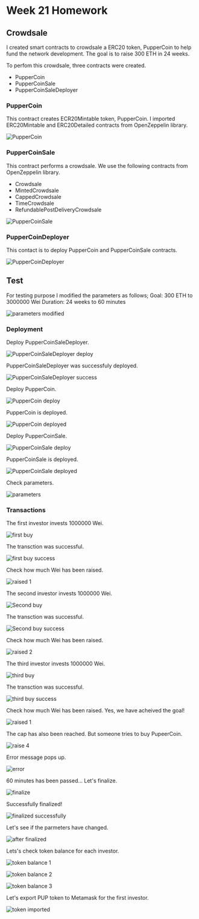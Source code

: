 # Week 21 Homework
## Crowdsale
I created smart contracts to crowdsale a ERC20 token, PupperCoin to help fund the network development. The goal is to raise 300 ETH in 24 weeks.

To perfom this crowdsale, three contracts were created.
- PupperCoin
- PupperCoinSale
- PupperCoinSaleDeployer

### PupperCoin
This contract creates ECR20Mintable token, PupperCoin.  I imported ERC20Mintable and ERC20Detailed contracts from OpenZeppelin library.

![PupperCoin](/screenshots/code_3.png)

### PupperCoinSale
This contract performs a crowdsale.  We use the following contracts from OpenZeppelin library.
- Crowdsale
- MintedCrowdsale
- CappedCrowdsale
- TimeCrowdsale
- RefundablePostDeliveryCrowdsale

![PupperCoinSale](/screenshots/code_1.png)

### PupperCoinDeployer

This contact is to deploy PupperCoin and PupperCoinSale contracts.

![PupperCoinDeployer](/screenshots/code_2.png)

## Test 
For testing purpose I modified the parameters as follows;
Goal: 300 ETH to 3000000 Wei
Duration: 24 weeks to 60 minutes

![parameters modified](/screenshots/parameters_modified.png)

### Deployment

Deploy PupperCoinSaleDeployer.

![PupperCoinSaleDeployer deploy](screenshots/PupperCoinSaleDeployer_deploy.png)

PupperCoinSaleDeployer was successfuly deployed.

![PupperCoinSaleDeployer success](screenshots/contract_deploy_success.png)

Deploy PupperCoin.

![PupperCoin deploy](screenshots/PupperCoin_deploy.png)

PupperCoin is deployed.

![PupperCoin deployed](screenshots/PupperCoin_deployed.png)

Deploy PupperCoinSale.

![PupperCoinSale deploy](screenshots/PupperCoinSale_deploy.png)

PupperCoinSale is deployed.

![PupperCoinSale deployed](screenshots/PupperCoinSale_deployed.png)

Check parameters.

![parameters](screenshots/parameters.png)

### Transactions

The first investor invests 1000000 Wei.

![first buy](screenshots/buy_token_1.png)

The transction was successful.

![first buy success](screenshots/buy_token_1_success.png)

Check how much Wei has been raised.

![raised 1](screenshots/raised_1.png)

The second investor invests 1000000 Wei.

![Second buy](screenshots/buy_token_2.png)

The transction was successful.

![Second buy success](screenshots/buy_token_2_success.png)

Check how much Wei has been raised.

![raised 2](screenshots/raised_2.png)

The third investor invests 1000000 Wei.

![third buy](screenshots/buy_token_3.png)

The transction was successful.

![third buy success](screenshots/buy_token_3_success.png)

Check how much Wei has been raised. Yes, we have acheived the goal!

![raised 1](screenshots/raised_3.png)

The cap has also been reached. But someone tries to buy PupeerCoin.

![raise 4](screenshots/buy_token_4.png)

Error message pops up.

![error](screenshots/error.png)

60 minutes has been passed... Let's finalize.

![finalize](screenshots/finalize.png)

Successfully finalized!

![finalized successfully](screenshots/finalize_success.png)

Let's see if the parmeters have changed.

![after finalized](screenshots/after_finalized.png)

Lets's check token balance for each investor.

![token balance 1](screenshots/token_balance_1.png)

![token balance 2](screenshots/token_balance_2.png)

![token balance 3](screenshots/token_balance_3.png)

Let's export PUP token to Metamask for the first investor. 

![token imported](screenshots/token_imported.png)



